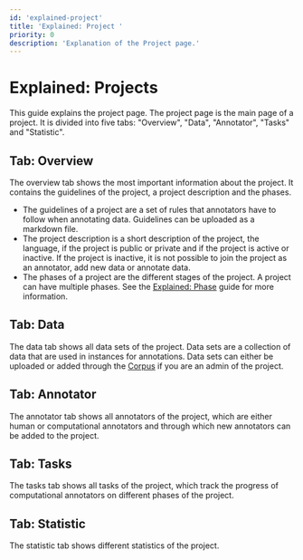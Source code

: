 ```yaml
---
id: 'explained-project'
title: 'Explained: Project '
priority: 0
description: 'Explanation of the Project page.'
---
```


# Explained: Projects

This guide explains the project page. The project page is the main page of a project. It is divided into five tabs: "Overview", "Data", "Annotator", "Tasks" and "Statistic".

## Tab: Overview

The overview tab shows the most important information about the project. It contains the guidelines of the project, a project description and the phases.

- The guidelines of a project are a set of rules that annotators have to follow when annotating data. Guidelines can be uploaded as a markdown file.
- The project description is a short description of the project, the language, if the project is public or private and if the project is active or inactive. If the project is inactive, it is not possible to join the project as an annotator, add new data or annotate data.
- The phases of a project are the different stages of the project. A project can have multiple phases. See the [Explained: Phase](/guide/explained-phase) guide for more information.

## Tab: Data

The data tab shows all data sets of the project. Data sets are a collection of data that are used in instances for annotations. Data sets can either be uploaded or added through the [Corpus](/corpus) if you are an admin of the project.

## Tab: Annotator

The annotator tab shows all annotators of the project, which are either human or computational annotators and through which new annotators can be added to the project.

## Tab: Tasks

The tasks tab shows all tasks of the project, which track the progress of computational annotators on different phases of the project.

## Tab: Statistic

The statistic tab shows different statistics of the project.